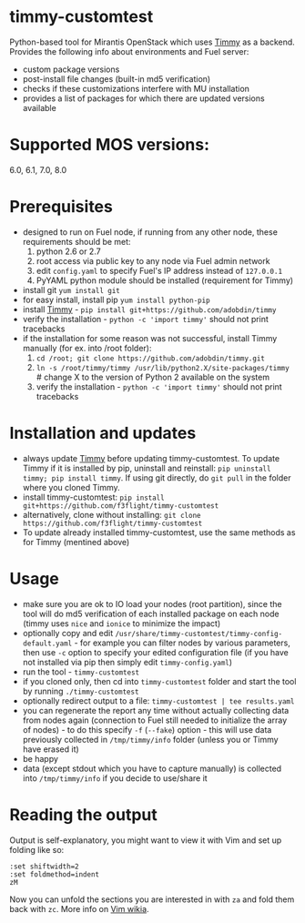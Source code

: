 # timmy-customtest
Python-based tool for Mirantis OpenStack which uses [Timmy](https://github.com/adobdin/timmy) as a backend. Provides the following info about environments and Fuel server:
- custom package versions
- post-install file changes (built-in md5 verification)
- checks if these customizations interfere with MU installation
- provides a list of packages for which there are updated versions available

# Supported MOS versions:
6.0, 6.1, 7.0, 8.0

# Prerequisites
- designed to run on Fuel node, if running from any other node, these requirements should be met:
  1. python 2.6 or 2.7
  2. root access via public key to any node via Fuel admin network
  3. edit `config.yaml` to specify Fuel's IP address instead of `127.0.0.1`
  4. PyYAML python module should be installed (requirement for Timmy)
- install git `yum install git`
- for easy install, install pip `yum install python-pip`
- install [Timmy](https://github.com/adobdin/timmy) - `pip install git+https://github.com/adobdin/timmy`
- verify the installation - `python -c 'import timmy'` should not print tracebacks
- if the installation for some reason was not successful, install Timmy manually (for ex. into /root folder):
  1. `cd /root; git clone https://github.com/adobdin/timmy.git`
  2. `ln -s /root/timmy/timmy /usr/lib/python2.X/site-packages/timmy` # change X to the version of Python 2 available on the system
  3. verify the installation - `python -c 'import timmy'` should not print tracebacks

# Installation and updates
- always update [Timmy](https://github.com/adobdin/timmy) before updating timmy-customtest. To update Timmy if it is installed by pip, uninstall and reinstall: `pip uninstall timmy; pip install timmy`. If using git directly, do `git pull` in the folder where you cloned Timmy.
- install timmy-customtest: `pip install git+https://github.com/f3flight/timmy-customtest`
- alternatively, clone without installing: `git clone https://github.com/f3flight/timmy-customtest`
- To update already installed timmy-customtest, use the same methods as for Timmy (mentined above)

# Usage
- make sure you are ok to IO load your nodes (root partition), since the tool will do md5 verification of each installed package on each node (timmy uses `nice` and `ionice` to minimize the impact)
- optionally copy and edit `/usr/share/timmy-customtest/timmy-config-default.yaml` - for example you can filter nodes by various parameters, then use `-c` option to specify your edited configuration file (if you have not installed via pip then simply edit `timmy-config.yaml`)
- run the tool - `timmy-customtest`
- if you cloned only, then cd into `timmy-customtest` folder and start the tool by running `./timmy-customtest`
- optionally redirect output to a file: `timmy-customtest | tee results.yaml`
- you can regenerate the report any time without actually collecting data from nodes again (connection to Fuel still needed to initialize the array of nodes) - to do this specify `-f` (`--fake`) option - this will use data previously collected in `/tmp/timmy/info` folder (unless you or Timmy have erased it)
- be happy
- data (except stdout which you have to capture manually) is collected into `/tmp/timmy/info` if you decide to use/share it

# Reading the output
Output is self-explanatory, you might want to view it with Vim and set up folding like so:
```
:set shiftwidth=2
:set foldmethod=indent
zM
```
Now you can unfold the sections you are interested in with `za` and fold them back with `zc`. More info on [Vim wikia](http://vim.wikia.com/wiki/Folding).
